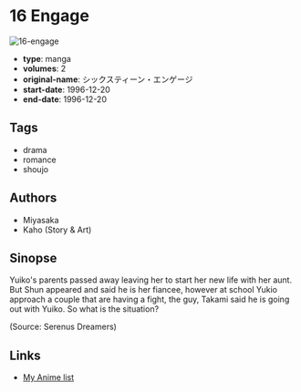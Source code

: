 # 16 Engage

![16-engage](https://cdn.myanimelist.net/images/manga/3/110657.jpg)

-   **type**: manga
-   **volumes**: 2
-   **original-name**: シックスティーン・エンゲージ
-   **start-date**: 1996-12-20
-   **end-date**: 1996-12-20

## Tags

-   drama
-   romance
-   shoujo

## Authors

-   Miyasaka
-   Kaho (Story & Art)

## Sinopse

Yuiko's parents passed away leaving her to start her new life with her aunt. But Shun appeared and said he is her fiancee, however at school Yukio approach a couple that are having a fight, the guy, Takami said he is going out with Yuiko. So what is the situation?

(Source: Serenus Dreamers)

## Links

-   [My Anime list](https://myanimelist.net/manga/5976/16_Engage)
